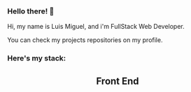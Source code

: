 ### Hello there! 👋

Hi, my name is Luis Miguel, and i'm FullStack Web Developer.

You can check my projects repositories on my profile.

### Here's my stack:

## <p align="center">Front End</p>
